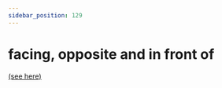 ```yaml
---
sidebar_position: 129
---
```


# facing, opposite and in front of

[(see here)](./opposite-facing-and-in-front-of)
